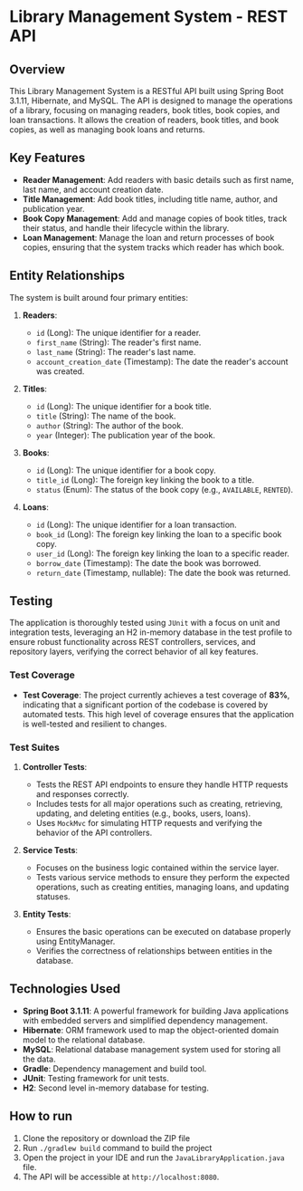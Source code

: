# Library Management System - REST API

## Overview

This Library Management System is a RESTful API built using Spring Boot 3.1.11, Hibernate, and MySQL. The API is designed to manage the operations of a library, focusing on managing readers, book titles, book copies, and loan transactions. It allows the creation of readers, book titles, and book copies, as well as managing book loans and returns. 

## Key Features

- **Reader Management**: Add readers with basic details such as first name, last name, and account creation date.
- **Title Management**: Add book titles, including title name, author, and publication year.
- **Book Copy Management**: Add and manage copies of book titles, track their status, and handle their lifecycle within the library.
- **Loan Management**: Manage the loan and return processes of book copies, ensuring that the system tracks which reader has which book.

## Entity Relationships

The system is built around four primary entities:

1. **Readers**:
   - `id` (Long): The unique identifier for a reader.
   - `first_name` (String): The reader's first name.
   - `last_name` (String): The reader's last name.
   - `account_creation_date` (Timestamp): The date the reader's account was created.

2. **Titles**:
   - `id` (Long): The unique identifier for a book title.
   - `title` (String): The name of the book.
   - `author` (String): The author of the book.
   - `year` (Integer): The publication year of the book.

3. **Books**:
   - `id` (Long): The unique identifier for a book copy.
   - `title_id` (Long): The foreign key linking the book to a title.
   - `status` (Enum): The status of the book copy (e.g., `AVAILABLE`, `RENTED`).

4. **Loans**:
   - `id` (Long): The unique identifier for a loan transaction.
   - `book_id` (Long): The foreign key linking the loan to a specific book copy.
   - `user_id` (Long): The foreign key linking the loan to a specific reader.
   - `borrow_date` (Timestamp): The date the book was borrowed.
   - `return_date` (Timestamp, nullable): The date the book was returned.

## Testing

The application is thoroughly tested using `JUnit` with a focus on unit and integration tests, leveraging an H2 in-memory database in the test profile to ensure robust functionality across REST controllers, services, and repository layers, verifying the correct behavior of all key features.

### Test Coverage

- **Test Coverage**: The project currently achieves a test coverage of **83%**, indicating that a significant portion of the codebase is covered by automated tests. This high level of coverage ensures that the application is well-tested and resilient to changes.

### Test Suites

1. **Controller Tests**: 
   - Tests the REST API endpoints to ensure they handle HTTP requests and responses correctly.
   - Includes tests for all major operations such as creating, retrieving, updating, and deleting entities (e.g., books, users, loans).
   - Uses `MockMvc` for simulating HTTP requests and verifying the behavior of the API controllers.

2. **Service Tests**:
   - Focuses on the business logic contained within the service layer.
   - Tests various service methods to ensure they perform the expected operations, such as creating entities, managing loans, and updating statuses.

3. **Entity Tests**:
   - Ensures the basic operations can be executed on database properly using EntityManager.
   - Verifies the correctness of relationships between entities in the database.

## Technologies Used

- **Spring Boot 3.1.11**: A powerful framework for building Java applications with embedded servers and simplified dependency management.
- **Hibernate**: ORM framework used to map the object-oriented domain model to the relational database.
- **MySQL**: Relational database management system used for storing all the data.
- **Gradle**: Dependency management and build tool.
- **JUnit**: Testing framework for unit tests.
- **H2**: Second level in-memory database for testing.

## How to run

1. Clone the repository or download the ZIP file
2. Run `./gradlew build` command to build the project
3. Open the project in your IDE and run the `JavaLibraryApplication.java` file.
4. The API will be accessible at `http://localhost:8080`.

